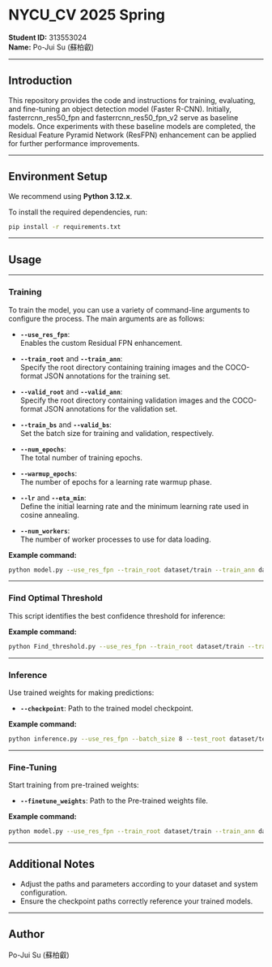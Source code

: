# NYCU_CV 2025 Spring

**Student ID:** 313553024  
**Name:** Po-Jui Su (蘇柏叡)

---

## Introduction

This repository provides the code and instructions for training, evaluating, and fine-tuning an object detection model (Faster R-CNN). Initially, fasterrcnn_res50_fpn and fasterrcnn_res50_fpn_v2 serve as baseline models. Once experiments with these baseline models are completed, the Residual Feature Pyramid Network (ResFPN) enhancement can be applied for further performance improvements.

---

## Environment Setup

We recommend using **Python 3.12.x**.

To install the required dependencies, run:

```bash
pip install -r requirements.txt
```

---

## Usage

---

### Training

To train the model, you can use a variety of command-line arguments to configure the process. The main arguments are as follows:

- **`--use_res_fpn`**:  
  Enables the custom Residual FPN enhancement.

- **`--train_root`** and **`--train_ann`**:  
  Specify the root directory containing training images and the COCO-format JSON annotations for the training set.

- **`--valid_root`** and **`--valid_ann`**:  
  Specify the root directory containing validation images and the COCO-format JSON annotations for the validation set.

- **`--train_bs`** and **`--valid_bs`**:  
  Set the batch size for training and validation, respectively.

- **`--num_epochs`**:  
  The total number of training epochs.

- **`--warmup_epochs`**:  
  The number of epochs for a learning rate warmup phase.

- **`--lr`** and **`--eta_min`**:  
  Define the initial learning rate and the minimum learning rate used in cosine annealing.

- **`--num_workers`**:  
  The number of worker processes to use for data loading.

**Example command:**  
```bash
python model.py --use_res_fpn --train_root dataset/train --train_ann dataset/train.json --valid_root dataset/valid --valid_ann dataset/valid.json --train_bs 2 --valid_bs 4 --num_epochs 30 --warmup_epochs 5 --lr 1e-4 --eta_min 5e-6 --num_workers 0
```

---

### Find Optimal Threshold

This script identifies the best confidence threshold for inference:

**Example command:**
```bash
python Find_threshold.py --use_res_fpn --train_root dataset/train --train_ann dataset/train.json --valid_root dataset/valid --valid_ann dataset/valid.json --batch_size 4
```

---

### Inference

Use trained weights for making predictions:

- **`--checkpoint`**:
Path to the trained model checkpoint.

**Example command:**
```bash
python inference.py --use_res_fpn --batch_size 8 --test_root dataset/test --checkpoint best.pth
```

---

### Fine-Tuning

Start training from pre-trained weights:

- **`--finetune_weights`**:
Path to the Pre-trained weights file.

**Example command:**
```bash
python model.py --use_res_fpn --train_root dataset/train --train_ann dataset/train.json --valid_root dataset/valid --valid_ann dataset/valid.json --train_bs 2 --valid_bs 4 --num_epochs 20 --warmup_epochs 1 --lr 5e-6 --eta_min 5e-8 --num_workers 0 --finetune_weights best.pth
```

---

## Additional Notes
- Adjust the paths and parameters according to your dataset and system configuration.
- Ensure the checkpoint paths correctly reference your trained models.

---

## Author

Po-Jui Su (蘇柏叡)
